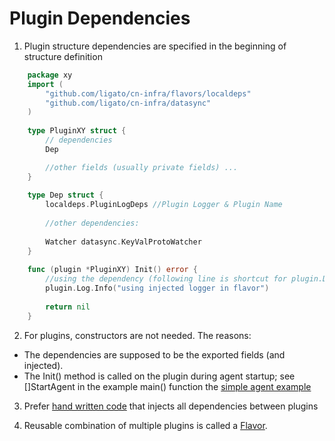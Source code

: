 # Plugin Dependencies

1. Plugin structure dependencies are specified in the beginning of structure definition
```go
	package xy
	import (
	    "github.com/ligato/cn-infra/flavors/localdeps"
	    "github.com/ligato/cn-infra/datasync"
	)
	
	type PluginXY struct {
	    // dependencies
	    Dep

		//other fields (usually private fields) ...
	}
	
	type Dep struct {
	    localdeps.PluginLogDeps //Plugin Logger & Plugin Name
	    
	    //other dependencies:
	    
	    Watcher datasync.KeyValProtoWatcher
	}
	
    func (plugin *PluginXY) Init() error {
        //using the dependency (following line is shortcut for plugin.Dep.PluginLogDeps.Log)
        plugin.Log.Info("using injected logger in flavor")
        
        return nil
    }  

```
	
2. For plugins, constructors are not needed. The reasons:
  * The dependencies are supposed to be the exported fields (and injected).
  * The Init() method is called on the plugin during agent startup; 
    see []StartAgent in the example main() function the 
    [simple agent example](../../examples/simple-agent)

3. Prefer [hand written code](../../flavors/rpc/rpc_flavor.go) 
   that injects all dependencies between plugins
   
4. Reusable combination of multiple plugins is called a [Flavor](PLUGIN_FLAVORS.md).

